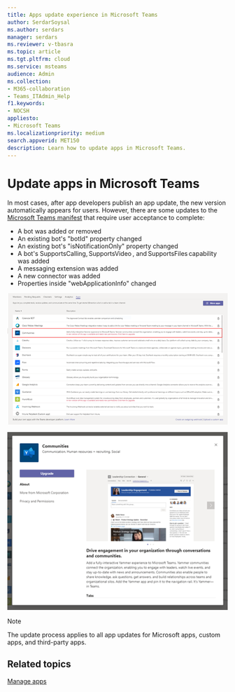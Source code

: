 ```yaml
---
title: Apps update experience in Microsoft Teams
author: SerdarSoysal
ms.author: serdars
manager: serdars
ms.reviewer: v-tbasra
ms.topic: article
ms.tgt.pltfrm: cloud
ms.service: msteams
audience: Admin
ms.collection: 
- M365-collaboration
- Teams_ITAdmin_Help
f1.keywords:
- NOCSH
appliesto: 
- Microsoft Teams
ms.localizationpriority: medium
search.appverid: MET150
description: Learn how to update apps in Microsoft Teams. 
---
```


# Update apps in Microsoft Teams

In most cases, after app developers publish an app update, the new version automatically appears for users. However, there are some updates to the [Microsoft Teams manifest](/microsoftteams/platform/resources/schema/manifest-schema) that require user acceptance to complete:

* A bot was added or removed
* An existing bot's "botId" property changed
* An existing bot's "isNotificationOnly" property changed
* A bot's SupportsCalling, SupportsVideo , and SupportsFiles capability was added
* A messaging extension was added
* A new connector was added
* Properties inside "webApplicationInfo" changed

![new version available.](media/manage-your-custom-apps-update1.png)

![upgrade option for an app.](media/manage-your-custom-apps-update2.png)

> [!NOTE]
> The update process applies to all app updates for Microsoft apps, custom apps, and third-party apps.

## Related topics

[Manage apps](manage-apps.md)
